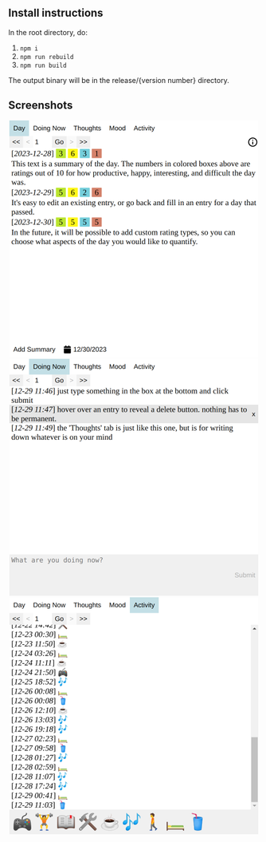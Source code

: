 ## Install instructions

In the root directory, do:

1. `npm i`
2. `npm run rebuild`
3. `npm run build`

The output binary will be in the release/{version number} directory.

## Screenshots

<p align="center">
<img src="./screenshots/day.png" width=500>
<img src="./screenshots/doingnow.png" width=500>
<img src="./screenshots/emoji.png" width=500>
</p>